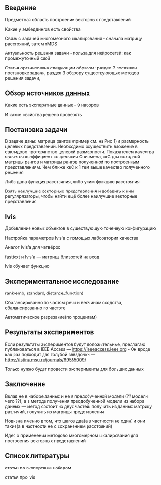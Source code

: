 ## Введение

Предметная область построение векторных представлений

Какие у эмбеддингов есть свойства

Связь с задачей многомерного шкалирования - сначала матрицу расстояний, затем nMDS

Актуальность решения задачи - польза для нейросетей: как промежуточный слой

Статья организована следующим образом: раздел 2 посвящен постановке задачи, раздел 3 обзрору существуюющих методов решения задачи, 

## Обзор источников данных

Какие есть экспернтные данные - 9 наборов

И какие свойства решено проверять


## Постановка задачи

В задаче даны: матрица рангов (пример см. на Рис 1) и размерность целевых представлений. Необходимо осуществить вложение в евклидово протсранство целевой размерности. Показателем качества является коэффициент корреляция Спирмена, ккС для исходной матрицы рангов и матрицы рангов полученной по построенным представлениям. Чем ближе ккС к 1 тем выше качество полученного решения

Либо дана функция расстояния, либо учим функцию расстояния

Взять наилучшие векторные представления и добавить к ним регулярязаторы, чтобы найти ещё более наилучшие векторные представления

## Ivis 

Добавление новых объектов в существующую точечную конфигурацию

Настройка параметров Ivis'а с помощью лаборатории качества

Аналог Ivis'а для четвёрок

fasttext и Ivis'а — матрица близостей на вход

Ivis обучает функцию

## Экспериментальное исследование

rank(emb, standard, distance_function)

Сбалансированно по частям речи и велчинам сходства, сбалансированно по частоте

Автоматическое разрезание(по процентам)

## Результаты экспериментов

Если результаты экспериментов будут положительные, предлагаю публиковаться в IEEE Access — https://ieeeaccess.ieee.org - Он вроде как раз подходит для голубой звёздочки — https://istina.msu.ru/journals/69555009/

Только нужно будет провести эксперименты для больших данных


## Заключение

Вклад не в наборе данных и не в предобученной модели (?? модели чего ??), а в методе получения преодобученной модели из набора данных — метод состоит из двух частей: получить из данных матрицу различий, получить из матрицы представления
 
Новизна именно в том, что шагов два(а в частности не один) и они такие(а в частности не с сохранением расстояний)

Идея о применении методово многомерном шкалирования для построения векторных представлений

## Список литературы

статьи по экспертным наборам

статья про ivis
